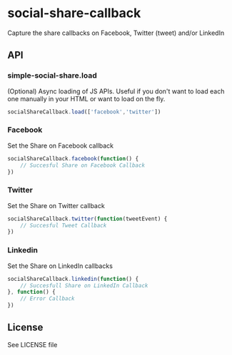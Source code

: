 social-share-callback
===================

Capture the share callbacks on Facebook, Twitter (tweet) and/or LinkedIn

## API
### simple-social-share.load
(Optional) Async loading of JS APIs. Useful if you don't want to load each one manually in your HTML or want to load on the fly.
```javascript
socialShareCallback.load(['facebook','twitter'])
```

### Facebook
Set the Share on Facebook callback
```javascript
socialShareCallback.facebook(function() {
	// Succesful Share on Facebook Callback
})
```

### Twitter
Set the Share on Twitter callback
```javascript
socialShareCallback.twitter(function(tweetEvent) {
	// Succesful Tweet Callback
})
```

### Linkedin
Set the Share on LinkedIn callbacks
```javascript
socialShareCallback.linkedin(function() {
	// Succesfull Share on LinkedIn Callback
}, function() {
	// Error Callback
})
```

## License
See LICENSE file